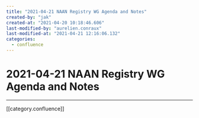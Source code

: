 ```yaml
---
title: "2021-04-21 NAAN Registry WG Agenda and Notes"
created-by: "jak"
created-at: "2021-04-20 10:18:46.606"
last-modified-by: "aurelien.conraux"
last-modified-at: "2021-04-21 12:16:06.132"
categories:
  - confluence
---
```


# 2021-04-21 NAAN Registry WG Agenda and Notes


---

[[category.confluence]]
